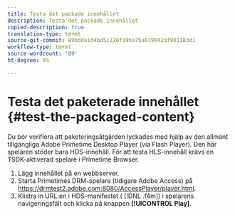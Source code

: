 ```yaml
---
title: Testa det packade innehållet
description: Testa det packade innehållet
copied-description: true
translation-type: tm+mt
source-git-commit: 89bdda1d4bd5c126f19ba75a819942df901183d1
workflow-type: tm+mt
source-wordcount: '89'
ht-degree: 0%

---
```



# Testa det paketerade innehållet {#test-the-packaged-content}

Du bör verifiera att paketeringsåtgärden lyckades med hjälp av den allmänt tillgängliga Adobe Primetime Desktop Player (via Flash Player). Den här spelaren stöder bara HDS-innehåll. För att testa HLS-innehåll krävs en TSDK-aktiverad spelare i Primetime Browser.

1. Lägg innehållet på en webbserver.
1. Starta Primetimes DRM-spelare (tidigare Adobe Access) på https://drmtest2.adobe.com:8080/AccessPlayer/player.html.
1. Klistra in URL:en i HDS-manifestet ( [!DNL .f4m]) i spelarens navigeringsfält och klicka på knappen **[!UICONTROL Play]**.
